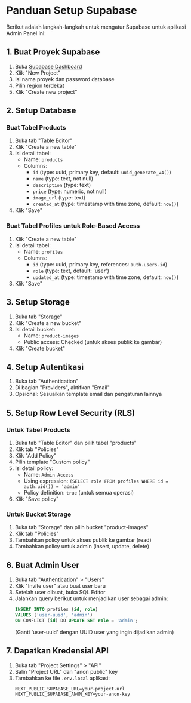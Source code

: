 # Panduan Setup Supabase

Berikut adalah langkah-langkah untuk mengatur Supabase untuk aplikasi Admin Panel ini:

## 1. Buat Proyek Supabase

1. Buka [Supabase Dashboard](https://app.supabase.io/)
2. Klik "New Project"
3. Isi nama proyek dan password database
4. Pilih region terdekat
5. Klik "Create new project"

## 2. Setup Database

### Buat Tabel Products

1. Buka tab "Table Editor"
2. Klik "Create a new table"
3. Isi detail tabel:
   - Name: `products`
   - Columns:
     - `id` (type: uuid, primary key, default: `uuid_generate_v4()`)
     - `name` (type: text, not null)
     - `description` (type: text)
     - `price` (type: numeric, not null)
     - `image_url` (type: text)
     - `created_at` (type: timestamp with time zone, default: `now()`)
4. Klik "Save"

### Buat Tabel Profiles untuk Role-Based Access

1. Klik "Create a new table"
2. Isi detail tabel:
   - Name: `profiles`
   - Columns:
     - `id` (type: uuid, primary key, references: `auth.users.id`)
     - `role` (type: text, default: 'user')
     - `updated_at` (type: timestamp with time zone, default: `now()`)
3. Klik "Save"

## 3. Setup Storage

1. Buka tab "Storage"
2. Klik "Create a new bucket"
3. Isi detail bucket:
   - Name: `product-images`
   - Public access: Checked (untuk akses publik ke gambar)
4. Klik "Create bucket"

## 4. Setup Autentikasi

1. Buka tab "Authentication"
2. Di bagian "Providers", aktifkan "Email"
3. Opsional: Sesuaikan template email dan pengaturan lainnya

## 5. Setup Row Level Security (RLS)

### Untuk Tabel Products

1. Buka tab "Table Editor" dan pilih tabel "products"
2. Klik tab "Policies"
3. Klik "Add Policy"
4. Pilih template "Custom policy"
5. Isi detail policy:
   - Name: `Admin Access`
   - Using expression: `(SELECT role FROM profiles WHERE id = auth.uid()) = 'admin'`
   - Policy definition: `true` (untuk semua operasi)
6. Klik "Save policy"

### Untuk Bucket Storage

1. Buka tab "Storage" dan pilih bucket "product-images"
2. Klik tab "Policies"
3. Tambahkan policy untuk akses publik ke gambar (read)
4. Tambahkan policy untuk admin (insert, update, delete)

## 6. Buat Admin User

1. Buka tab "Authentication" > "Users"
2. Klik "Invite user" atau buat user baru
3. Setelah user dibuat, buka SQL Editor
4. Jalankan query berikut untuk menjadikan user sebagai admin:
   ```sql
   INSERT INTO profiles (id, role)
   VALUES ('user-uuid', 'admin')
   ON CONFLICT (id) DO UPDATE SET role = 'admin';
   ```
   (Ganti 'user-uuid' dengan UUID user yang ingin dijadikan admin)

## 7. Dapatkan Kredensial API

1. Buka tab "Project Settings" > "API"
2. Salin "Project URL" dan "anon public" key
3. Tambahkan ke file `.env.local` aplikasi:
   ```
   NEXT_PUBLIC_SUPABASE_URL=your-project-url
   NEXT_PUBLIC_SUPABASE_ANON_KEY=your-anon-key
   ```